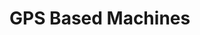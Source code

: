# GPS Based Machines

<div>

<figure><img src="../../.gitbook/assets/advancedgpstransmitter1bo.jpg" alt=""><figcaption></figcaption></figure>

 

<figure><img src="../../.gitbook/assets/carbonadogpstransmitter1bo.jpg" alt=""><figcaption></figcaption></figure>

 

<figure><img src="../../.gitbook/assets/elevatorplate1bo.jpg" alt=""><figcaption></figcaption></figure>

 

<figure><img src="../../.gitbook/assets/energizedgpstransmitter1bo.jpg" alt=""><figcaption></figcaption></figure>

 

<figure><img src="../../.gitbook/assets/geominer1bo.jpg" alt=""><figcaption></figcaption></figure>

 

<figure><img src="../../.gitbook/assets/gpsactivationdevicepersonal1bo.jpg" alt=""><figcaption></figcaption></figure>

 

<figure><img src="../../.gitbook/assets/gpsactivationdeviceshared1bo.jpg" alt=""><figcaption></figcaption></figure>

 

<figure><img src="../../.gitbook/assets/gpscontrolpanel1bo.jpg" alt=""><figcaption></figcaption></figure>

 

<figure><img src="../../.gitbook/assets/gpsemergencytransmitter1bo.jpg" alt=""><figcaption></figcaption></figure>

 

<figure><img src="../../.gitbook/assets/gpsgeoscanner1bo.jpg" alt=""><figcaption></figcaption></figure>

 

<figure><img src="../../.gitbook/assets/gpsmarkertool1bo.jpg" alt=""><figcaption></figcaption></figure>

 

<figure><img src="../../.gitbook/assets/gpsteleportermatrix1bo.jpg" alt=""><figcaption></figcaption></figure>

 

<figure><img src="../../.gitbook/assets/gpsteleporterpylon1bo.jpg" alt=""><figcaption></figcaption></figure>

 

<figure><img src="../../.gitbook/assets/gpstransmitter1bo.jpg" alt=""><figcaption></figcaption></figure>

 

<figure><img src="../../.gitbook/assets/oilpump1bo.jpg" alt=""><figcaption></figcaption></figure>

 

<figure><img src="../../.gitbook/assets/portablegeoscanner1bo.jpg" alt=""><figcaption></figcaption></figure>

 

<figure><img src="../../.gitbook/assets/portableteleporter1bo.jpg" alt=""><figcaption></figcaption></figure>

</div>
